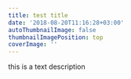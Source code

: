 ```yaml
---
title: test title
date: '2018-08-20T11:16:28+03:00'
autoThumbnailImage: false
thumbnailImagePosition: top
coverImage: ''
---
```

this  is a text description
